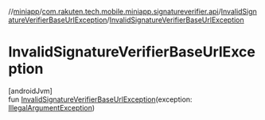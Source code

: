 //[miniapp](../../../index.md)/[com.rakuten.tech.mobile.miniapp.signatureverifier.api](../index.md)/[InvalidSignatureVerifierBaseUrlException](index.md)/[InvalidSignatureVerifierBaseUrlException](-invalid-signature-verifier-base-url-exception.md)

# InvalidSignatureVerifierBaseUrlException

[androidJvm]\
fun [InvalidSignatureVerifierBaseUrlException](-invalid-signature-verifier-base-url-exception.md)(exception: [IllegalArgumentException](https://developer.android.com/reference/kotlin/java/lang/IllegalArgumentException.html))
